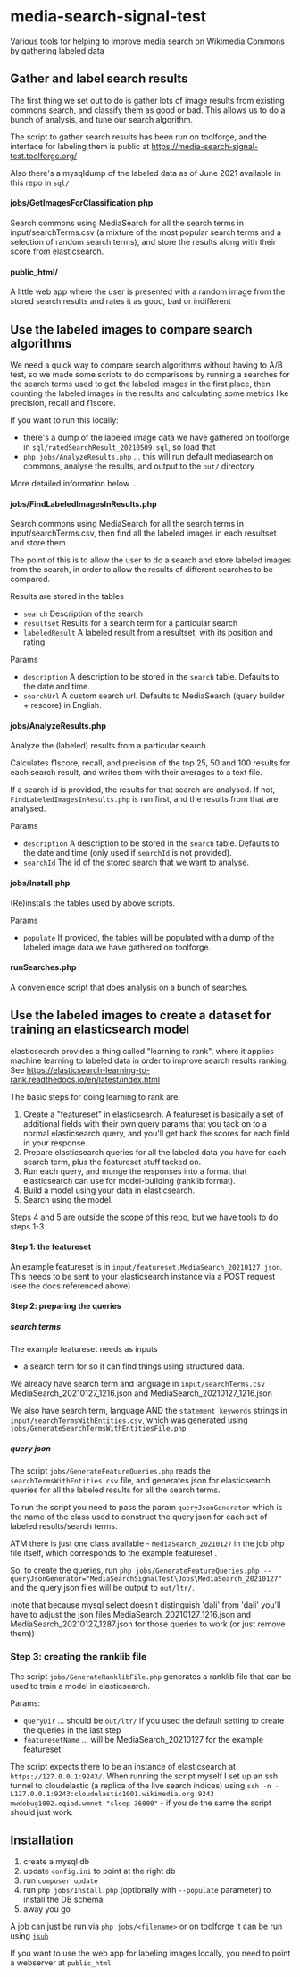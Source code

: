 # media-search-signal-test

Various tools for helping to improve media search on Wikimedia Commons by gathering labeled data

## Gather and label search results

The first thing we set out to do is gather lots of image results from existing commons search, and classify them as good or bad. This allows us to do a bunch of analysis, and tune our search algorithm. 

The script to gather search results has been run on toolforge, and the interface for labeling them is public at https://media-search-signal-test.toolforge.org/

Also there's a mysqldump of the labeled data as of June 2021 available in this repo in `sql/`

#### jobs/GetImagesForClassification.php

Search commons using MediaSearch for all the search terms in input/searchTerms.csv (a mixture of the most popular search terms and a selection of random search terms), and store the results along with their score from elasticsearch.

#### public_html/

A little web app where the user is presented with a random image from the stored search results and rates it as good, bad or indifferent

## Use the labeled images to compare search algorithms

We need a quick way to compare search algorithms without having to A/B test, so we made some scripts to do comparisons by running a searches for the search terms used to get the labeled images in the first place, then counting the labeled images in the results and calculating some metrics like precision, recall and f1score. 

If you want to run this locally:
* there's a dump of the labeled image data we have gathered on toolforge in `sql/ratedSearchResult_20210509.sql`, so load that
* `php jobs/AnalyzeResults.php` ... this will run default mediasearch on commons, analyse the results, and output to the `out/` directory

More detailed information below ...

#### jobs/FindLabeledImagesInResults.php

Search commons using MediaSearch for all the search terms in input/searchTerms.csv, then find all the labeled images in each resultset and store them

The point of this is to allow the user to do a search and store labeled images from the search, in order to allow the results of different searches to be compared.

Results are stored in the tables
* `search` Description of the search
* `resultset` Results for a search term for a particular search
* `labeledResult` A labeled result from a resultset, with its position and rating

Params
* `description` A description to be stored in the `search` table. Defaults to the date and time.
* `searchUrl` A custom search url. Defaults to MediaSearch (query builder + rescore) in English.

#### jobs/AnalyzeResults.php

Analyze the (labeled) results from a particular search.

Calculates f1score, recall, and precision of the top 25, 50 and 100 results for each search result, and writes them with their averages to a text file.

If a search id is provided, the results for that search are analysed. If not, `FindLabeledImagesInResults.php` is run first, and the results from that are analysed.

Params
* `description` A description to be stored in the `search` table. Defaults to the date and time (only used if `searchId` is not provided).
* `searchId` The id of the stored search that we want to analyse.

#### jobs/Install.php

(Re)installs the tables used by above scripts.

Params
* `populate` If provided, the tables will be populated with a dump of the labeled image data we have gathered on toolforge.

#### runSearches.php

A convenience script that does analysis on a bunch of searches.

## Use the labeled images to create a dataset for training an elasticsearch model

elasticsearch provides a thing called "learning to rank", where it applies machine learning to labeled data in order to improve search results ranking. See https://elasticsearch-learning-to-rank.readthedocs.io/en/latest/index.html 

The basic steps for doing learning to rank are:
1. Create a "featureset" in elasticsearch. A featureset is basically a set of additional fields with their own query params that you tack on to a normal elasticsearch query, and you'll get back the scores for each field in your response.
2. Prepare elasticsearch queries for all the labeled data you have for each search term, plus the featureset stuff tacked on.
3. Run each query, and munge the responses into a format that elasticsearch can use for model-building (ranklib format).
4. Build a model using your data in elasticsearch.
5. Search using the model.

Steps 4 and 5 are outside the scope of this repo, but we have tools to do steps 1-3.

#### Step 1: the featureset

An example featureset is in `input/featureset.MediaSearch_20210127.json`. This needs to be sent to your elasticsearch instance via a POST request (see the docs referenced above)

#### Step 2: preparing the queries

##### search terms

The example featureset needs as inputs
* a search term
for so it can find things using structured data. 

We already have search term and language in `input/searchTerms.csv` MediaSearch_20210127_1216.json and MediaSearch_20210127_1216.json

We also have search term, language AND the `statement_keywords` strings in `input/searchTermsWithEntities.csv`, which was generated using `jobs/GenerateSearchTermsWithEntitiesFile.php`

##### query json

The script `jobs/GenerateFeatureQueries.php` reads the `searchTermsWithEntities.csv` file, and generates json for elasticsearch queries for all the labeled results for all the search terms.

To run the script you need to pass the param `queryJsonGenerator` which is the name of the class used to construct the query json for each set of labeled results/search terms. 

ATM there is just one class available - `MediaSearch_20210127` in the job php file itself, which corresponds to the example featureset . 

So, to create the queries, run `php jobs/GenerateFeatureQueries.php --queryJsonGenerator="MediaSearchSignalTest\Jobs\MediaSearch_20210127"` and the query json files will be output to `out/ltr/`.

(note that because mysql select doesn't distinguish 'dali' from 'dalí' you'll have to adjust the json files MediaSearch_20210127_1216.json and MediaSearch_20210127_1287.json for those queries to work (or just remove them))

### Step 3: creating the ranklib file

The script `jobs/GenerateRanklibFile.php` generates a ranklib file that can be used to train a model in elasticsearch. 

Params:
* `queryDir` ... should be `out/ltr/` if you used the default setting to create the queries in the last step
* `featuresetName` ... will be MediaSearch_20210127 for the example featureset

The script expects there to be an instance of elasticsearch at `https://127.0.0.1:9243/`. When running the script myself I set up an ssh tunnel to cloudelastic (a replica of the live search indices) using `ssh -n -L127.0.0.1:9243:cloudelastic1001.wikimedia.org:9243 mwdebug1002.eqiad.wmnet "sleep 36000"` - if you do the same the script should just work.

## Installation

1. create a mysql db
2. update `config.ini` to point at the right db
3. run `composer update`
4. run `php jobs/Install.php` (optionally with `--populate` parameter) to install the DB schema
5. away you go

A job can just be run via `php jobs/<filename>` or on toolforge it can be run using [`jsub`](https://wikitech.wikimedia.org/wiki/Help:Toolforge/Grid#Submitting_simple_one-off_jobs_using_'jsub') 

If you want to use the web app for labeling images locally, you need to point a webserver at `public_html`
